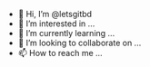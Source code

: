 - 👋 Hi, I’m @letsgitbd
- 👀 I’m interested in ...
- 🌱 I’m currently learning ...
- 💞️ I’m looking to collaborate on ...
- 📫 How to reach me ...

<!---
letsgitbd/letsgitbd is a ✨ special ✨ repository because its `README.md` (this file) appears on your GitHub profile.
You can click the Preview link to take a look at your changes.
--->
